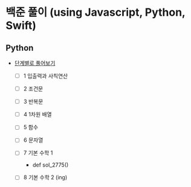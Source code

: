 # 백준 풀이 (using Javascript, Python, Swift)

## Python
- [단계별로 풀어보기](https://www.acmicpc.net/step)
	- [ ] 1 입출력과 사칙연산
    - [ ] 2 조건문
    - [ ] 3 반복문
    - [ ] 4 1차원 배열
    - [ ] 5 함수
    - [ ] 6 문자열
    - [ ] 7 기본 수학 1
        - def sol_2775()
    - [ ] 8 기본 수학 2 (ing)

